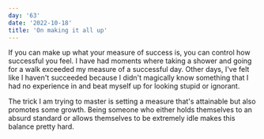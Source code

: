 ```yaml
---
day: '63'
date: '2022-10-18'
title: 'On making it all up'
---
```


If you can make up what your measure of success is, you can control how successful you feel. I have had moments where taking a shower and going for a walk exceeded my measure of a successful day. Other days, I've felt like I haven't succeeded because I didn't magically know something that I had no experience in and beat myself up for looking stupid or ignorant.

The trick I am trying to master is setting a measure that's attainable but also promotes some growth. Being someone who either holds themselves to an absurd standard or allows themselves to be extremely idle makes this balance pretty hard.

